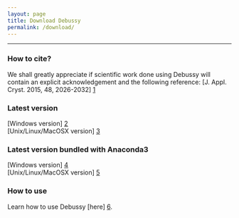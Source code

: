 ```yaml
---
layout: page
title: Download Debussy
permalink: /download/
---
```


---

### How to cite?
We shall greatly appreciate if scientific work done using Debussy will contain an explicit acknowledgement and the following reference:
[J. Appl. Cryst. 2015, 48, 2026-2032] [1]

### Latest version
[Windows version] [2] <br>
[Unix/Linux/MacOSX version] [3] <br>

### Latest version bundled with Anaconda3
[Windows version] [4] <br>
[Unix/Linux/MacOSX version] [5] <br>

### How to use
Learn how to use Debussy [here] [6].


[1]: <https://doi.org/10.1107/S1600576715020488> "DEBUSSY 2.0: the new release"
[2]: <https://sourceforge.net/projects/debussy/files/2.2/WINDOWS/>
[3]: >https://sourceforge.net/projects/debussy/files/2.2/UNIX-LINUX-MACOSX/>
[4]: <https://sourceforge.net/project/debussy/files/2.2/2.2_ANACONDA_PYTHON/WINDOWS/Debussy_v2_2_WIN.zip>
[5]: <https://sourceforge.net/project/debussy/files/2.2/2.2_ANACONDA_PYTHON/UNIX-LINUX-MACOSX/DEBUSSY_v2.2.zip>
[6]: <https://debyeusersystem.github.io/getting-started/> "Getting Started"

